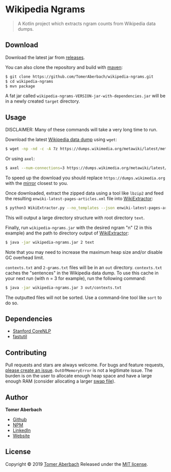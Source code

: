 # Wikipedia Ngrams

> A Kotlin project which extracts ngram counts from Wikipedia data dumps.

## Download

Download the latest jar from [releases](https://github.com/TomerAberbach/wikipedia-ngrams/releases).

You can also clone the repository and build with [maven](https://maven.apache.org/download.cgi):

```sh
$ git clone https://github.com/TomerAberbach/wikipedia-ngrams.git
$ cd wikipedia-ngrams
$ mvn package
```

A fat jar called `wikipedia-ngrams-VERSION-jar-with-dependencies.jar` will be in a newly created `target` directory.

## Usage

DISCLAIMER: Many of these commands will take a very long time to run.

Download the latest [Wikipedia data dump](https://meta.wikimedia.org/wiki/Data_dumps/Download_tools) using `wget`:

```sh
$ wget -np -nd -c -A 7z https://dumps.wikimedia.org/metawiki/latest/metawiki-latest-pages-meta-current.xml.bz2
```

Or using `axel`:

```sh
$ axel --num-connections=3 https://dumps.wikimedia.org/metawiki/latest/metawiki-latest-pages-meta-current.xml.bz2
```

To speed up the download you should replace `https://dumps.wikimedia.org` with the [mirror](https://meta.wikimedia.org/wiki/Mirroring_Wikimedia_project_XML_dumps) closest to you.

Once downloaded, extract the zipped data using a tool like `lbzip2` and feed the resulting `enwiki-latest-pages-articles.xml` file into [WikiExtractor](https://github.com/attardi/wikiextractor):

```sh
$ python3 WikiExtractor.py --no_templates --json enwiki-latest-pages-articles.xml
```

This will output a large directory structure with root directory `text`.

Finally, run `wikipedia-ngrams.jar` with the desired ngram "n" (2 in this example) and the path to directory output of [WikiExtractor](https://github.com/attardi/wikiextractor):

```sh
$ java -jar wikipedia-ngrams.jar 2 text
```

Note that you may need to increase the maximum heap size and/or disable GC overhead limit.

`contexts.txt` and `2-grams.txt` files will be in an `out` directory. `contexts.txt` caches the "sentences" in the Wikipedia data dump. To use this cache in your next run (with n = 3 for example), run the following command:

```sh
$ java -jar wikipedia-ngrams.jar 3 out/contexts.txt
```

The outputted files will not be sorted. Use a command-line tool like `sort` to do so.

## Dependencies

* [Stanford CoreNLP](https://stanfordnlp.github.io/CoreNLP/index.html)
* [fastutil](http://fastutil.di.unimi.it)

## Contributing

Pull requests and stars are always welcome. For bugs and feature requests, [please create an issue](https://github.com/TomerAberbach/wikipedia-ngrams/issues/new). `OutOfMemoryError` is not a legitimate issue. The burden is on the user to allocate enough heap space and have a large enough RAM (consider allocating a larger [swap file](https://linuxize.com/post/create-a-linux-swap-file)).

## Author

**Tomer Aberbach**

* [Github](https://github.com/TomerAberbach)
* [NPM](https://www.npmjs.com/~tomeraberbach)
* [LinkedIn](https://www.linkedin.com/in/tomer-a)
* [Website](https://tomeraberba.ch)

## License

Copyright © 2019 [Tomer Aberbach](https://github.com/TomerAberbach)
Released under the [MIT license](https://github.com/TomerAberbach/wikipedia-ngrams/blob/master/LICENSE).